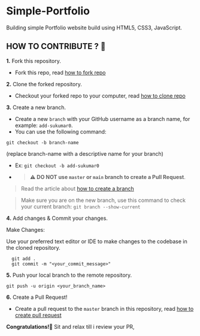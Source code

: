 # Simple-Portfolio

Building simple Portfolio website build using HTML5, CSS3, JavaScript.

## HOW TO CONTRIBUTE ? 👷 

**1.** Fork this repository.

- Fork this repo, read [how to fork repo](https://help.github.com/articles/fork-a-repo/)

**2.** Clone the forked repository.
- Checkout your forked repo to your computer, read [how to clone repo](https://docs.github.com/en/github/creating-cloning-and-archiving-repositories/cloning-a-repository)

**3.** Create a new branch.

- Create a new `branch` with your GitHub username as a branch name, for example: `add-sukumar0`.
- You can use the following command:
  

```terminal
git checkout -b branch-name
```
(replace branch-name with a descriptive name for your branch)
- Ex: `git checkout -b add-sukumar0`

- > **⚠️ DO NOT use `master` or `main` branch to create a Pull Request**.
> Read the article about [how to create a branch](https://help.github.com/articles/creating-and-deleting-branches-within-your-repository/)

> Make sure you are on the new branch, use this command to check your current branch: `git branch --show-current`

**4.** Add changes & Commit your changes.

Make Changes:

Use your preferred text editor or IDE to make changes to the codebase in the cloned repository.

```terminal
  git add .
  git commit -m "<your_commit_message>"
```

**5.** Push your local branch to the remote repository.

```terminal
git push -u origin <your_branch_name>
```

**6.** Create a Pull Request!

- Create a pull request to the `master` branch in this repository, read [how to create pull request](https://help.github.com/articles/creating-a-pull-request/)
  
**Congratulations!🎉** Sit and relax till i review your PR, 
